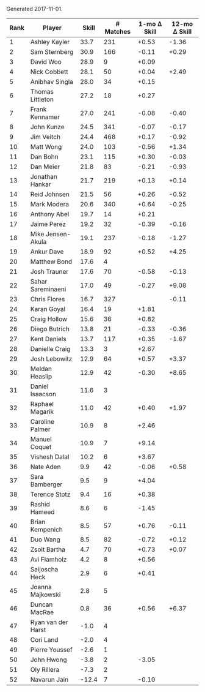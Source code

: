 Generated 2017-11-01.

| Rank | Player             | Skill | # Matches | 1-mo Δ Skill | 12-mo Δ Skill |
|------|--------------------|-------|-----------|--------------|---------------|
|    1 | Ashley Kayler      |  33.7 |       231 |        +0.53 |         -1.36 |
|    2 | Sam Sternberg      |  30.9 |       166 |        -0.11 |         +0.29 |
|    3 | David Woo          |  28.9 |         9 |        +0.09 |               |
|    4 | Nick Cobbett       |  28.1 |        50 |        +0.04 |         +2.49 |
|    5 | Anibhav Singla     |  28.0 |        34 |        +0.15 |               |
|    6 | Thomas Littleton   |  27.2 |        18 |        +0.27 |               |
|    7 | Frank Kennamer     |  27.0 |       241 |        -0.08 |         -0.40 |
|    8 | John Kunze         |  24.5 |       341 |        -0.07 |         -0.17 |
|    9 | Jim Veitch         |  24.4 |       468 |        +0.17 |         -0.92 |
|   10 | Matt Wong          |  24.0 |       103 |        -0.56 |         +1.34 |
|   11 | Dan Bohn           |  23.1 |       115 |        +0.30 |         -0.03 |
|   12 | Dan Meier          |  21.8 |        83 |        -0.21 |         -0.93 |
|   13 | Jonathan Hankar    |  21.7 |       219 |        +0.13 |         +0.14 |
|   14 | Reid Johnsen       |  21.5 |        56 |        +0.26 |         -0.52 |
|   15 | Mark Modera        |  20.6 |       340 |        +0.64 |         -0.25 |
|   16 | Anthony Abel       |  19.7 |        14 |        +0.21 |               |
|   17 | Jaime Perez        |  19.2 |        32 |        -0.39 |         -0.16 |
|   18 | Mike Jensen-Akula  |  19.1 |       237 |        -0.18 |         -1.27 |
|   19 | Ankur Dave         |  18.9 |        92 |        +0.52 |         +4.25 |
|   20 | Matthew Bond       |  17.6 |         4 |              |               |
|   21 | Josh Trauner       |  17.6 |        70 |        -0.58 |         -0.13 |
|   22 | Sahar Sareminaeni  |  17.0 |        49 |        -0.27 |         +9.08 |
|   23 | Chris Flores       |  16.7 |       327 |              |         -0.11 |
|   24 | Karan Goyal        |  16.4 |        19 |        +1.81 |               |
|   25 | Craig Hollow       |  15.6 |        36 |        +0.82 |               |
|   26 | Diego Butrich      |  13.8 |        21 |        -0.33 |         -0.36 |
|   27 | Kent Daniels       |  13.7 |       117 |        +0.35 |         -1.67 |
|   28 | Danielle Craig     |  13.3 |         3 |        +2.67 |               |
|   29 | Josh Lebowitz      |  12.9 |        64 |        +0.57 |         +3.37 |
|   30 | Meldan Heaslip     |  12.9 |        42 |        -0.30 |         +8.65 |
|   31 | Daniel Isaacson    |  11.6 |         3 |              |               |
|   32 | Raphael Magarik    |  11.0 |        42 |        +0.40 |         +1.97 |
|   33 | Caroline Palmer    |  10.9 |         8 |        +2.46 |               |
|   34 | Manuel Coquet      |  10.9 |         7 |        +9.14 |               |
|   35 | Vishesh Dalal      |  10.2 |         6 |        +3.67 |               |
|   36 | Nate Aden          |   9.9 |        42 |        -0.06 |         +0.58 |
|   37 | Sara Bamberger     |   9.5 |         9 |        +4.04 |               |
|   38 | Terence Stotz      |   9.4 |        16 |        +0.38 |               |
|   39 | Rashid Hameed      |   8.6 |         6 |        -1.45 |               |
|   40 | Brian Kempenich    |   8.5 |        57 |        +0.76 |         -0.11 |
|   41 | Duo Wang           |   8.5 |        82 |        -0.72 |         +0.12 |
|   42 | Zsolt Bartha       |   4.7 |        70 |        +0.73 |         +0.07 |
|   43 | Avi Flamholz       |   4.2 |         8 |        +0.56 |               |
|   44 | Saijoscha Heck     |   2.9 |         6 |        +0.41 |               |
|   45 | Joanna Majkowski   |   2.8 |         5 |              |               |
|   46 | Duncan MacRae      |   0.8 |        36 |        +0.56 |         +6.37 |
|   47 | Ryan van der Harst |  -1.0 |         4 |              |               |
|   48 | Cori Land          |  -2.0 |         4 |              |               |
|   49 | Pierre Youssef     |  -2.6 |         1 |              |               |
|   50 | John Hwong         |  -3.8 |         2 |        -3.05 |               |
|   51 | Oly Rillera        |  -7.3 |         2 |              |               |
|   52 | Navarun Jain       | -12.4 |         7 |        -0.10 |               |